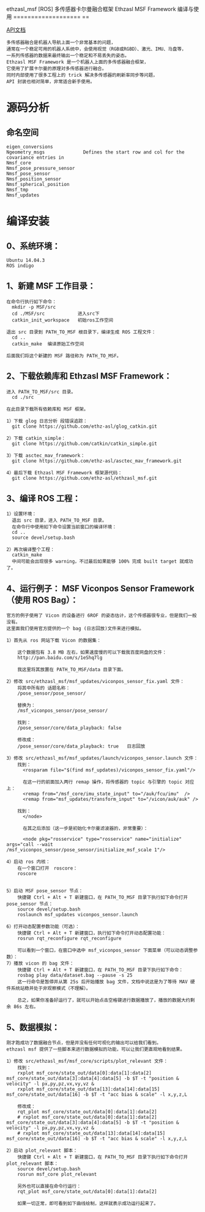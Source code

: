 ethzasl_msf [ROS] 多传感器卡尔曼融合框架 Ethzasl MSF Framework 编译与使用
=================== ==

[API文档](http://ethz-asl.github.io/ethzasl_msf)


    多传感器融合是机器人导航上面一个非常基本的问题，
    通常在一个稳定可用的机器人系统中，会使用视觉（RGB或RGBD）、激光、IMU、马盘等，
    一系列传感器的数据来最终输出一个稳定和不易丢失的姿态。
    Ethzasl MSF Framework 是一个机器人上面的多传感器融合框架，
    它使用了扩展卡尔曼的原理对多传感器进行融合。
    同时内部使用了很多工程上的 trick 解决多传感器的刷新率同步等问题，
    API 封装也相对简单，非常适合新手使用。



# 源码分析
## 命名空间
    eigen_conversions	
    Ngeometry_msgs	            Defines the start row and col for the covariance entries in
    Nmsf_core	
    Nmsf_pose_pressure_sensor	
    Nmsf_pose_sensor	
    Nmsf_position_sensor	
    Nmsf_spherical_position	
    Nmsf_tmp	
    Nmsf_updates	

## 

# 编译安装
## 0、系统环境：

    Ubuntu 14.04.3
    ROS indigo

## 1、新建 MSF 工作目录：

    在命令行执行如下命令：
      mkdir -p MSF/src
      cd ./MSF/src            进入src下
      catkin_init_workspace   初始ros工作空间

    退出 src 目录到 PATH_TO_MSF 根目录下，编译生成 ROS 工程文件：
      cd ..
      catkin_make  编译原始工作空间

    后面我们将这个新建的 MSF 路径称为 PATH_TO_MSF。

## 2、下载依赖库和 Ethzasl MSF Framework：
    进入 PATH_TO_MSF/src 目录。
      cd ./src

    在此目录下载所有依赖库和 MSF 框架。

    1）下载 glog 日志分析 段错误追踪：
      git clone https://github.com/ethz-asl/glog_catkin.git

    2）下载 catkin_simple：
      git clone https://github.com/catkin/catkin_simple.git

    3）下载 asctec_mav_framework：
      git clone https://github.com/ethz-asl/asctec_mav_framework.git

    4）最后下载 Ethzasl MSF Framework 框架源代码：
      git clone https://github.com/ethz-asl/ethzasl_msf.git
## 3、编译 ROS 工程：
    1）设置环境：
      退出 src 目录，进入 PATH_TO_MSF 目录。
      在命令行中使用如下命令设置当前窗口的编译环境：	
      cd ..
      source devel/setup.bash

    2）再次编译整个工程：
      catkin_make
      中间可能会出现很多 warning，不过最后如果能够 100% 完成 built target 就成功了。

## 4、运行例子： MSF Viconpos Sensor Framework（使用 ROS Bag）：
    官方的例子使用了 Vicon 的设备进行 6ROF 的姿态估计，这个传感器很专业，但是我们一般没有。
    这里面我们使用官方提供的一个 bag (日志回放)文件来进行模拟。

    1）首先从 ros 网站下载 Vicon 的数据集：

        这个数据包有 3.8 MB 左右，如果速度慢的可以下载我百度网盘的文件：
        http://pan.baidu.com/s/1eShq7lg

        我这里将其放置在 PATH_TO_MSF/data 目录下面。

    2）修改 src/ethzasl_msf/msf_updates/viconpos_sensor_fix.yaml 文件：
        将其中所有的 话题名称：
        /pose_sensor/pose_sensor/

        替换为：
        /msf_viconpos_sensor/pose_sensor/

        找到：
        /pose_sensor/core/data_playback: false 

        修改成：
        /pose_sensor/core/data_playback: true   日志回放

    3）修改 src/ethzasl_msf/msf_updates/launch/viconpos_sensor.launch 文件：
        找到：
          <rosparam file="$(find msf_updates)/viconpos_sensor_fix.yaml"/>

          在这一行的前面加入两行 remap 操作，将传感器的 topic 与引擎的 topic 对应上：
          <remap from="/msf_core/imu_state_input" to="/auk/fcu/imu"  />
          <remap from="msf_updates/transform_input" to="/vicon/auk/auk" />

        找到：
          </node>

          在其之后添加（这一步是初始化卡尔曼滤波器的，非常重要）：

          <node pkg="rosservice" type="rosservice" name="initialize" args="call --wait /msf_viconpos_sensor/pose_sensor/initialize_msf_scale 1"/>

    4）启动 ros 内核：
        在一个窗口打开　roscore：
        roscore


    5）启动 MSF pose_sensor 节点：
        快捷键 Ctrl + Alt + T 新建窗口，在 PATH_TO_MSF 目录下执行如下命令打开　pose_sensor 节点：
        source devel/setup.bash 
        roslaunch msf_updates viconpos_sensor.launch

    6）打开动态配置参数功能（可选）：
        快捷键 Ctrl + Alt + T 新建窗口，执行如下命令打开动态配置功能：
        rosrun rqt_reconfigure rqt_reconfigure

        可以看到一个窗口，在窗口中选中 msf_viconpos_sensor 下面菜单（可以动态调整参数）：
    7）播放 vicon 的 bag 文件：
        快捷键 Ctrl + Alt + T 新建窗口，在 PATH_TO_MSF 目录下执行如下命令：
        rosbag play data/dataset.bag --pause -s 25
        这一行命令是暂停并从第 25s 后开始播放 bag 文件，文档中说这是为了等待 MAV 硬件系统站稳并处于非观察模式（不理解）。

        总之，如果你准备好运行了，就可以开始点击空格键进行数据播放了，播放的数据大约剩余 86s 左右。
## 5、数据模拟：
    刚才跑成功了数据融合节点，但是并没有任何可视化的输出可以给我们看到。
    ethzasl msf 提供了一些脚本来进行数据模拟的功能，可以让我们更直观地看到结果。

    1）修改 src/ethzasl_msf/msf_core/scripts/plot_relevant 文件：
        找到：
        rxplot msf_core/state_out/data[0]:data[1]:data[2] msf_core/state_out/data[3]:data[4]:data[5] -b $T -t "position & velocity" -l px,py,pz,vx,vy,vz &
        rxplot msf_core/state_out/data[13]:data[14]:data[15] msf_core/state_out/data[16] -b $T -t "acc bias & scale" -l x,y,z,L 

        修改成：
        rqt_plot msf_core/state_out/data[0]:data[1]:data[2]
        # rxplot msf_core/state_out/data[0]:data[1]:data[2] msf_core/state_out/data[3]:data[4]:data[5] -b $T -t "position & velocity" -l px,py,pz,vx,vy,vz &
        # rxplot msf_core/state_out/data[13]:data[14]:data[15] msf_core/state_out/data[16] -b $T -t "acc bias & scale" -l x,y,z,L 

    2）启动 plot_relevant 脚本：
        快捷键 Ctrl + Alt + T 新建窗口，在 PATH_TO_MSF 目录下执行如下命令打开　plot_relevant 脚本：
        source devel/setup.bash 
        rosrun msf_core plot_relevant

        另外也可以直接在命令行运行：
        rqt_plot msf_core/state_out/data[0]:data[1]:data[2]

        如果一切正常，即可看到如下曲线绘制，这样就表示成功运行起来了。
